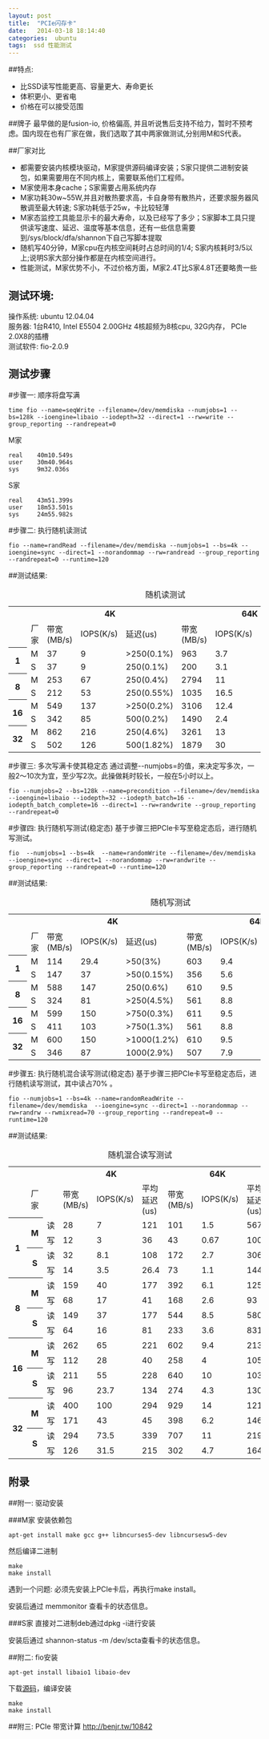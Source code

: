 ```yaml
---
layout: post
title:  "PCIe闪存卡"
date:   2014-03-18 18:14:40
categories:  ubuntu 
tags:  ssd 性能测试
---
```


##特点:

-  比SSD读写性能更高、容量更大、寿命更长
-  体积更小、更省电
-  价格在可以接受范围


##牌子
最早做的是fusion-io, 价格偏高, 并且听说售后支持不给力，暂时不预考虑。国内现在也有厂家在做，我们选取了其中两家做测试,分别用M和S代表。

##厂家对比

- 都需要安装内核模块驱动，M家提供源码编译安装；S家只提供二进制安装包，如果需要用在不同内核上，需要联系他们工程师。
- M家使用本身cache；S家需要占用系统内存
- M家功耗30w~55W,并且对散热要求高，卡自身带有散热片，还要求服务器风散调至最大转速; S家功耗低于25w，卡比较轻薄
- M家态监控工具能显示卡的最大寿命，以及已经写了多少；S家脚本工具只提供读写速度、延迟、温度等基本信息，还有一些信息需要到/sys/block/dfa/shannon下自己写脚本提取
- 随机写40分钟，M家cpu在内核空间耗时占总时间的1/4; S家内核耗时3/5以上;说明S家大部分操作都是在内核空间进行。
- 性能测试，M家优势不小，不过价格方面，M家2.4T比S家4.8T还要略贵一些

测试环境:
---
操作系统: ubuntu 12.04.04 <br>
服务器:  1台R410,  Intel  E5504 2.00GHz 4核超频为8核cpu, 32G内存， PCIe 2.0X8的插槽 <br>
测试软件: fio-2.0.9

测试步骤
---
#步骤一: 顺序将盘写满

```
time fio --name=seqWrite --filename=/dev/memdiska --numjobs=1 --bs=128k --ioengine=libaio --iodepth=32 --direct=1 --rw=write --group_reporting --randrepeat=0
```
M家<br>

```
real    40m10.549s
user    30m40.964s
sys     9m32.036s
```
S家<br>

```
real    43m51.399s
user    18m53.501s
sys     24m55.982s
```

#步骤二:  执行随机读测试

```
fio --name=randRead --filename=/dev/memdiska --numjobs=1 --bs=4k --ioengine=sync --direct=1 --norandommap --rw=randread --group_reporting --randrepeat=0 --runtime=120
```

##测试结果:
<table>
<caption>随机读测试</caption>
<tbody>
<tr><td></td><td><em></em></td> <th colspan="3">4K</th></td><th colspan="3">64K</th></td></tr>
<tr><td></td><td>厂家</td><td>带宽(MB/s)</td><td>IOPS(K/s)</td><td>延迟(us)</td><td>带宽(MB/s)</td><td>IOPS(K/s)</td><td>延迟(us)</td></tr>
<tr><th rowspan="2">1</th><td>M</td><td>37</td><td>9</td><td>>250(0.1%)</td><td>963</td><td>3.7</td><td>>500(0.56%)</td></tr>
<td>S</td><td>37</td><td>9</td><td>250(0.1%)</td><td>200</td><td>3.1</td><td>>1000(1.18%)</td></tr>

<tr><th rowspan="2">8</th><td>M</td><td>253</td><td>67</td><td>250(0.4%)</td><td>2794</td><td>11</td><td>>1000(1.53%)</td></tr>
<td>S</td><td>212</td><td>53</td><td>250(0.55%)</td><td>1035</td><td>16.5</td><td>500(0.56%)</td></tr>

<tr><th rowspan="2">16</th><td>M</td><td>549</td><td>137</td><td>>250(0.2%)</td><td>3106</td><td>12.4</td><td>>2000(3.9%)</td></tr>
<td>S</td><td>342</td><td>85</td><td>500(0.2%)</td><td>1490</td><td>2.4</td><td>2000(0.85%)</td></tr>

<tr><th rowspan="2">32</th><td>M</td><td>862</td><td>216</td><td>250(4.6%)</td><td>3261</td><td>13</td><td>>4000(4.4%)</td></tr>
<td>S</td><td>502</td><td>126</td><td>500(1.82%)</td><td>1879</td><td>30</td><td>4000(1.04%)</td></tr>
</tbody>
</table>

#步骤三:  多次写满卡使其稳定态
通过调整--numjobs=的值，来决定写多次，一般2～10次为宜，至少写2次。此操做耗时较长，一般在5小时以上。<br>

```
fio --numjobs=2 --bs=128k --name=precondition --filename=/dev/memdiska  --ioengine=libaio --iodepth=32 --iodepth_batch=16 --iodepth_batch_complete=16 --direct=1 --rw=randwrite --group_reporting --randrepeat=0
```

#步骤四:  执行随机写测试(稳定态)
基于步骤三把PCIe卡写至稳定态后，进行随机写测试。<br>

```
fio  --numjobs=1 --bs=4k  --name=randomWrite --filename=/dev/memdiska   --ioengine=sync --direct=1 --norandommap --rw=randwrite --group_reporting --randrepeat=0 --runtime=120
```

##测试结果:
<table>
<caption>随机写测试</caption>
<tbody>
<tr><td></td><td><em></em></td> <th colspan="3">4K</th></td><th colspan="3">64K</th></td></tr>
<tr><td></td><td>厂家</td><td>带宽(MB/s)</td><td>IOPS(K/s)</td><td>延迟(us)</td><td>带宽(MB/s)</td><td>IOPS(K/s)</td><td>延迟(us)</td></tr>
<tr><th rowspan="2">1</th><td>M</td><td>114</td><td>29.4</td><td>>50(3%)</td><td>603</td><td>9.4</td><td>>500(0.38%)</td></tr>
<td>S</td><td>147</td><td>37</td><td>>50(0.15%)</td><td>356</td><td>5.6</td><td>>500(0.9%)</td></tr>

<tr><th rowspan="2">8</th><td>M</td><td>588</td><td>147</td><td>250(0.6%)</td><td>610</td><td>9.5</td><td>>2000(0.02%)</td></tr>
<td>S</td><td>324</td><td>81</td><td>>250(4.5%)</td><td>561</td><td>8.8</td><td>>10000(1.15%)</td></tr>

<tr><th rowspan="2">16</th><td>M</td><td>599</td><td>150</td><td>>750(0.3%)</td><td>611</td><td>9.5</td><td>>4000(0.01%)</td></tr>
<td>S</td><td>411</td><td>103</td><td>>750(1.3%)</td><td>561</td><td>8.8</td><td>>4000(13.5%)</td></tr>

<tr><th rowspan="2">32</th><td>M</td><td>600</td><td>150</td><td>>1000(1.2%)</td><td>610</td><td>9.5</td><td>>10000(0.01%) </td></tr>
<td>S</td><td>346</td><td>87</td><td>1000(2.9%)</td><td>507</td><td>7.9</td><td>10000(9.99%)</td></tr>
</tbody>
</table>

#步骤五:  执行随机混合读写测试(稳定态)
基于步骤三把PCIe卡写至稳定态后，进行随机读写测试，其中读占70% 。

```
fio --numjobs=1 --bs=4k --name=randomReadWrite --filename=/dev/memdiska  --ioengine=sync --direct=1 --norandommap --rw=randrw --rwmixread=70 --group_reporting --randrepeat=0 --runtime=120
```
##测试结果:
<table>
<caption>随机混合读写测试</caption>
<tbody>
<tr><td></td><td><em></em></td></td><td><th colspan="3">4K</th></td><th colspan="3">64K</th></td></tr>

<tr><td></td><td>厂家</td><td></td><td>带宽(MB/s)</td><td>IOPS(K/s)</td><td>平均延迟(us)</td><td>带宽(MB/s)</td><td>IOPS(K/s)</td><td>平均延迟(us)</td></tr>
<tr><th rowspan="4">1</th><th rowspan="2">M</th><td>读</td><td>28</td><td>7</td><td>121</td><td>101</td><td>1.5</td><td>567</td></tr>
<tr><td>写</td><td>12</td><td>3</td><td>36</td><td>43</td><td>0.67</td><td>100</td></tr>

<tr><th rowspan="2">S</th><td>读</td><td>32</td><td>8.1</td><td>108</td><td>172</td><td>2.7</td><td>306</td></tr>
<tr><td>写</td><td>14</td><td>3.5</td><td>26.4</td><td>73</td><td>1.1</td><td>144</td></tr>


<tr><th rowspan="4">8</th><th rowspan="2">M</th><td>读</td><td>159</td><td>40</td><td>177</td><td>392</td><td>6.1</td><td>1258</td></tr>
<tr><td>写</td><td>68</td><td>17</td><td>41</td><td>168</td><td>2.6</td><td>93</td></tr>

<tr><th rowspan="2">S</th><td>读</td><td>149</td><td>37</td><td>177</td><td>544</td><td>8.5</td><td>580</td></tr>
<tr><td>写</td><td>64</td><td>16</td><td>81</td><td>233</td><td>3.6</td><td>831</td></tr>


<tr><th rowspan="4">16</th><th rowspan="2">M</th><td>读</td><td>262</td><td>65</td><td>221</td><td>602</td><td>9.4</td><td>2133</td></tr>
<tr><td>写</td><td>112</td><td>28</td><td>40</td><td>258</td><td>4</td><td>105</td></tr>

<tr><th rowspan="2">S</th><td>读</td><td>211</td><td>55</td><td>228</td><td>640</td><td>10</td><td>1034</td></tr>
<tr><td>写</td><td>96</td><td>23.7</td><td>134</td><td>274</td><td>4.3</td><td>1308</td></tr>


<tr><th rowspan="4">32</th><th rowspan="2">M</th><td>读</td><td>400</td><td>100</td><td>294</td><td>929</td><td>14</td><td>121</td></tr>
<tr><td>写</td><td>171</td><td>43</td><td>45</td><td>398</td><td>6.2</td><td>146</td></tr>

<tr><th rowspan="2">S</th><td>读</td><td>294</td><td>73.5</td><td>339</td><td>707</td><td>11</td><td>2190</td></tr>
<tr><td>写</td><td>126</td><td>31.5</td><td>215</td><td>302</td><td>4.7</td><td>1642</td></tr>

</tbody>
</table>

##

附录
---------
##附一:  驱动安装

###M家
安装依赖包

```
apt-get install make gcc g++ libncurses5-dev libncursesw5-dev
```
然后编译二进制

```
make
make install
```
遇到一个问题:
必须先安装上PCIe卡后，再执行make install。

安装后通过 memmonitor 查看卡的状态信息。

###S家
直接对二进制deb通过dpkg -i进行安装

安装后通过 shannon-status -m /dev/scta查看卡的状态信息。

##附二: fio安装

```
apt-get install libaio1 libaio-dev
```
下载[源码](http://freecode.com/projects/fio)，编译安装

```
make 
make install
```
##附三:  PCIe 带宽计算
http://benjr.tw/10842




